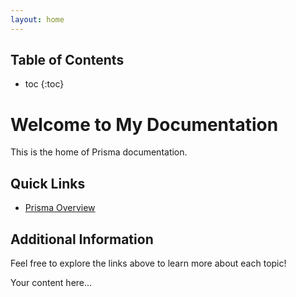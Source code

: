 ```yaml
---
layout: home
---
```


## Table of Contents

* toc
{:toc}

# Welcome to My Documentation

This is the home of Prisma documentation.

## Quick Links

* [Prisma Overview](/Prisma/)

## Additional Information

Feel free to explore the links above to learn more about each topic!

Your content here...
